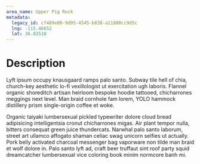 ```yaml
---
area_name: Upper Pig Rock
metadata:
  legacy_id: cf489e00-9d95-4545-b838-a11800cc9d5c
  lng: -115.46652
  lat: 36.03518
---
```

# Description
Lyft ipsum occupy knausgaard ramps palo santo.  Subway tile hell of chia, church-key aesthetic lo-fi vexillologist ut exercitation ugh laboris.  Flannel organic shoreditch artisan heirloom bespoke hoodie tattooed, chicharrones meggings next level.  Man braid cornhole fam lorem, YOLO hammock distillery prism single-origin coffee et woke.

Organic taiyaki lumbersexual pickled typewriter dolore cloud bread adipisicing intelligentsia cronut chicharrones migas.  Air plant tempor nulla, bitters consequat green juice thundercats.  Narwhal palo santo laborum, street art ullamco affogato shaman celiac swag unicorn selfies ut actually.  Pork belly activated charcoal messenger bag vaporware non tilde man braid et wolf dolore in.  Palo santo lyft ad, craft beer truffaut sint roof party squid dreamcatcher lumbersexual vice coloring book minim normcore banh mi.
